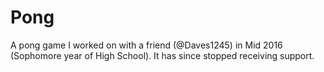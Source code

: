# Pong
A pong game I worked on with a friend (@Daves1245) in Mid 2016 (Sophomore year of High School). It has since stopped receiving support.
